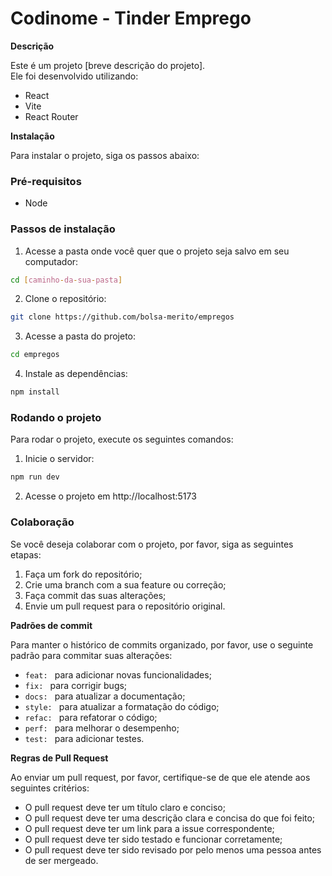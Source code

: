 # Codinome - Tinder Emprego

**Descrição**

Este é um projeto [breve descrição do projeto]. </br>
Ele foi desenvolvido utilizando:
* React
* Vite
* React Router

**Instalação**

Para instalar o projeto, siga os passos abaixo:

### Pré-requisitos

* Node
<!-- * [Outros pré-requisitos, como banco de dados, etc.] -->

### Passos de instalação

1. Acesse a pasta onde você quer que o projeto seja salvo em seu computador:
```bash
cd [caminho-da-sua-pasta]
```
2. Clone o repositório:
```bash
git clone https://github.com/bolsa-merito/empregos
```
3. Acesse a pasta do projeto:
```bash
cd empregos
```
4. Instale as dependências:
```bash
npm install
```

### Rodando o projeto

Para rodar o projeto, execute os seguintes comandos:

1. Inicie o servidor:
```bash
npm run dev
```

2. Acesse o projeto em http://localhost:5173

### Colaboração

Se você deseja colaborar com o projeto, por favor, siga as seguintes etapas:

1. Faça um fork do repositório;
2. Crie uma branch com a sua feature ou correção;
3. Faça commit das suas alterações;
4. Envie um pull request para o repositório original.

**Padrões de commit**

Para manter o histórico de commits organizado, por favor, use o seguinte padrão para commitar suas alterações:

* `feat: ` para adicionar novas funcionalidades;
* `fix: ` para corrigir bugs;
* `docs: ` para atualizar a documentação;
* `style: ` para atualizar a formatação do código;
* `refac: ` para refatorar o código;
* `perf: ` para melhorar o desempenho;
* `test: ` para adicionar testes.

**Regras de Pull Request**

Ao enviar um pull request, por favor, certifique-se de que ele atende aos seguintes critérios:

* O pull request deve ter um título claro e conciso;
* O pull request deve ter uma descrição clara e concisa do que foi feito;
* O pull request deve ter um link para a issue correspondente;
* O pull request deve ter sido testado e funcionar corretamente;
* O pull request deve ter sido revisado por pelo menos uma pessoa antes de ser mergeado.

